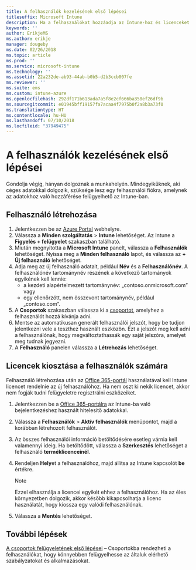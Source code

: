 ```yaml
---
title: A felhasználók kezelésének első lépései
titlesuffix: Microsoft Intune
description: Ha a felhasználókat hozzáadja az Intune-hoz és licenceket rendel hozzájuk, akkor ők is hozzáférhetnek a céges erőforrásokhoz a mobileszközükről.
keywords: ''
author: ErikjeMS
ms.author: erikje
manager: dougeby
ms.date: 02/26/2018
ms.topic: article
ms.prod: ''
ms.service: microsoft-intune
ms.technology: ''
ms.assetid: 22a232de-ab93-44ab-b0b5-d2b3ccb007fe
ms.reviewer: ''
ms.suite: ems
ms.custom: intune-azure
ms.openlocfilehash: 292df171b613ada7a5f8e2cf666ba358ef26df9b
ms.sourcegitcommit: e01945bff19157fa7acaa4f7975b0f2a8b3a73f0
ms.translationtype: HT
ms.contentlocale: hu-HU
ms.lasthandoff: 07/10/2018
ms.locfileid: "37949475"
---
```

# <a name="get-started-managing-users"></a>A felhasználók kezelésének első lépései

Gondolja végig, hányan dolgoznak a munkahelyén. Mindegyiküknek, aki céges adatokkal dolgozik, szüksége lesz egy felhasználói fiókra, amelynek az adatokhoz való hozzáférése felügyelhető az Intune-ban.

## <a name="how-do-i-create-a-user"></a>Felhasználó létrehozása

1. Jelentkezzen be az [Azure Portal](https://portal.azure.com) webhelyre.
2. Válassza a **Minden szolgáltatás** > **Intune** lehetőséget. Az Intune a **Figyelés + felügyelet** szakaszban található.
3. Miután megnyitotta a **Microsoft Intune** panelt, válassza a **Felhasználók** lehetőséget. Nyissa meg a **Minden felhasználó** lapot, és válassza az **+ Új felhasználó** lehetőséget.
4. Adja meg az új felhasználó adatait, például **Név** és a **Felhasználónév**. A felhasználónév tartománynév részének a következő tartományok egyikének kell lennie:
    - a kezdeti alapértelmezett tartománynév: „contoso.onmicrosoft.com” vagy
    - egy ellenőrzött, nem összevont tartománynév, például „contoso.com”.
5. A **Csoportok** szakaszban válassza ki a [csoportot](get-started-groups.md), amelyhez a felhasználót hozzá kívánja adni.
6. Mentse az automatikusan generált felhasználói jelszót, hogy be tudjon jelentkezni vele a teszthez használt eszközön. Ezt a jelszót meg kell adni a felhasználónak, hogy megváltoztathassák egy saját jelszóra, amelyet meg tudnak jegyezni.
7. A **Felhasználó** panelen válassza a **Létrehozás** lehetőséget.

## <a name="assigning-licenses-to-users"></a>Licencek kiosztása a felhasználók számára

Felhasználó létrehozása után az [Office 365-portál](http://go.microsoft.com/fwlink/p/?LinkId=698854) használatával kell Intune licencet rendelnie az új felhasználóhoz. Ha nem oszt ki nekik licencet, akkor nem fogják tudni felügyeletre regisztrálni eszközeiket.

1. Jelentkezzen be a [Office 365-portálra](http://go.microsoft.com/fwlink/p/?LinkId=698854) az Intune-ba való bejelentkezéshez használt hitelesítő adatokkal.
2. Válassza a **Felhasználók** > **Aktív felhasználók** menüpontot, majd a korábban létrehozott felhasználót.
3. Az összes felhasználói információ betöltődésére esetleg várnia kell valamennyi ideig. Ha betöltődött, válassza a **Szerkesztés** lehetőséget a felhasználó **terméklicenceinél**.
4. Rendeljen **Hely**et a felhasználóhoz, majd állítsa az Intune kapcsolót **be** értékre.

   > [!NOTE]
   > Ezzel elhasználja a licencei egyikét ehhez a felhasználóhoz. Ha az éles környezetben dolgozik, akkor később kikapcsolhatja a licenc használatát, hogy kiossza egy valódi felhasználónak.

5. Válassza a **Mentés** lehetőséget.

## <a name="next-steps"></a>További lépések

[A csoportok felügyeletének első lépései](get-started-groups.md) – Csoportokba rendezheti a felhasználókat, hogy könnyebben felügyelhesse az általuk elérhető szabályzatokat és alkalmazásokat.
